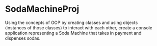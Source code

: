 # SodaMachineProj
Using the concepts of OOP by creating classes and using objects (instances of those classes) to interact with each other, create a console application representing a Soda Machine that takes in payment and dispenses sodas.
